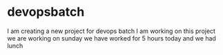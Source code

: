 # devopsbatch
I am creating a new project for devops batch
I am working on this project
we are working on sunday
we have worked for 5 hours today and we had lunch
